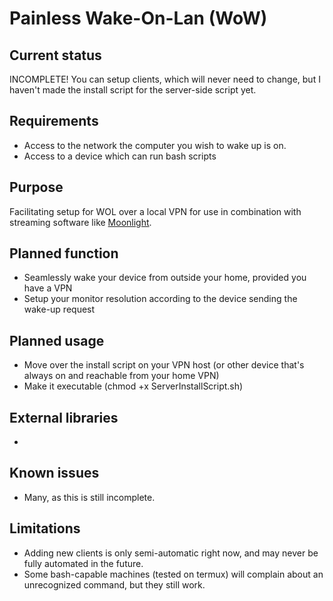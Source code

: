 Painless Wake-On-Lan (WoW)
==========================

## Current status
INCOMPLETE!
You can setup clients, which will never need to change, but I haven't made the install script for the server-side script yet.

## Requirements
* Access to the network the computer you wish to wake up is on.
* Access to a device which can run bash scripts

## Purpose
Facilitating setup for WOL over a local VPN for use in combination with streaming software like [Moonlight](https://github.com/moonlight-stream).

## Planned function
* Seamlessly wake your device from outside your home, provided you have a VPN
* Setup your monitor resolution according to the device sending the wake-up request

## Planned usage
* Move over the install script on your VPN host (or other device that's always on and reachable from your home VPN)
* Make it executable (chmod +x ServerInstallScript.sh)

## External libraries
* 

## Known issues
* Many, as this is still incomplete. 

## Limitations
* Adding new clients is only semi-automatic right now, and may never be fully automated in the future.
* Some bash-capable machines (tested on termux) will complain about an unrecognized command, but they still work.
